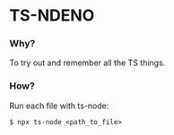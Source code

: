 # TS-NDENO

### Why?

To try out and remember all the TS things.

### How?

Run each file with ts-node:

```
$ npx ts-node <path_to_file>
```
